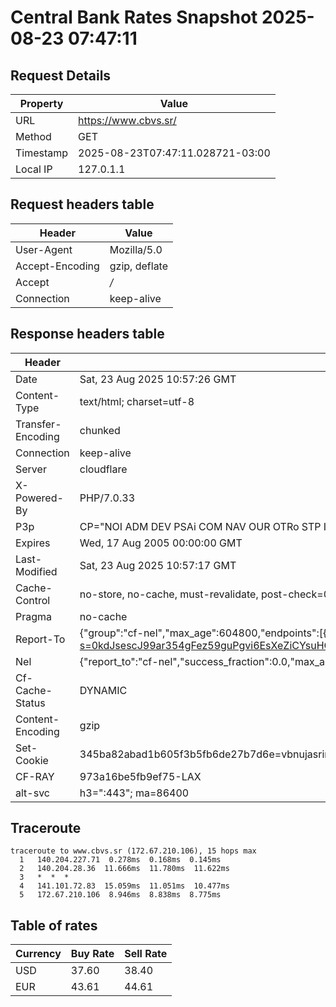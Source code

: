 # Central Bank Rates Snapshot 2025-08-23 07:47:11
## Request Details

| Property | Value |
|----------|-------|
| URL | https://www.cbvs.sr/ |
| Method | GET |
| Timestamp | 2025-08-23T07:47:11.028721-03:00 |
| Local IP | 127.0.1.1 |
    
## Request headers table

| Header | Value |
|--------|-------|
| User-Agent | Mozilla/5.0 |
| Accept-Encoding | gzip, deflate |
| Accept | */* |
| Connection | keep-alive |

    
## Response headers table
| Header | Value |
|--------|-------|
| Date | Sat, 23 Aug 2025 10:57:26 GMT |
| Content-Type | text/html; charset=utf-8 |
| Transfer-Encoding | chunked |
| Connection | keep-alive |
| Server | cloudflare |
| X-Powered-By | PHP/7.0.33 |
| P3p | CP="NOI ADM DEV PSAi COM NAV OUR OTRo STP IND DEM" |
| Expires | Wed, 17 Aug 2005 00:00:00 GMT |
| Last-Modified | Sat, 23 Aug 2025 10:57:17 GMT |
| Cache-Control | no-store, no-cache, must-revalidate, post-check=0, pre-check=0 |
| Pragma | no-cache |
| Report-To | {"group":"cf-nel","max_age":604800,"endpoints":[{"url":"https://a.nel.cloudflare.com/report/v4?s=0kdJsescJ99ar354gFez59guPgvi6EsXeZiCYsuHQ2oVkXY66VPK0lzhbq4dy2ILLItY1jqQmOAohWVfU%2FrI6%2Bt3ngbRTLDj%2Fg%3D%3D"}]} |
| Nel | {"report_to":"cf-nel","success_fraction":0.0,"max_age":604800} |
| Cf-Cache-Status | DYNAMIC |
| Content-Encoding | gzip |
| Set-Cookie | 345ba82abad1b605f3b5fb6de27b7d6e=vbnujasrinqte2bot2gup6ir44; HttpOnly; Path=/ |
| CF-RAY | 973a16be5fb9ef75-LAX |
| alt-svc | h3=":443"; ma=86400 |

## Traceroute 

```
traceroute to www.cbvs.sr (172.67.210.106), 15 hops max
  1   140.204.227.71  0.278ms  0.168ms  0.145ms 
  2   140.204.28.36  11.666ms  11.780ms  11.622ms 
  3   *  *  * 
  4   141.101.72.83  15.059ms  11.051ms  10.477ms 
  5   172.67.210.106  8.946ms  8.838ms  8.775ms 

```

## Table of rates

| Currency | Buy Rate | Sell Rate |
|----------|----------|-----------|
| USD | 37.60 | 38.40 |
| EUR | 43.61 | 44.61 |
